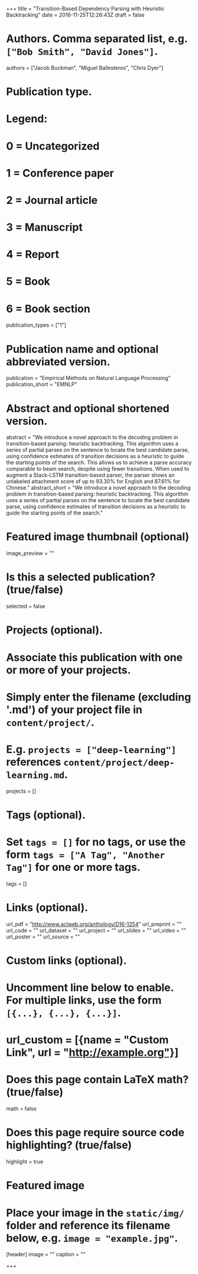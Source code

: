 +++
title = "Transition-Based Dependency Parsing with Heuristic Backtracking"
date = 2016-11-25T12:26:43Z
draft = false

# Authors. Comma separated list, e.g. `["Bob Smith", "David Jones"]`.
authors = ["Jacob Buckman", "Miguel Ballesteros", "Chris Dyer"]

# Publication type.
# Legend:
# 0 = Uncategorized
# 1 = Conference paper
# 2 = Journal article
# 3 = Manuscript
# 4 = Report
# 5 = Book
# 6 = Book section
publication_types = ["1"]

# Publication name and optional abbreviated version.
publication = "Empirical Methods on Natural Language Processing"
publication_short = "EMNLP"

# Abstract and optional shortened version.
abstract = "We introduce a novel approach to the decoding problem in transition-based parsing: heuristic backtracking. This algorithm uses a series of partial parses on the sentence to locate the best candidate parse, using confidence estimates of transition decisions as a heuristic to guide the starting points of the search. This allows us to achieve a parse accuracy comparable to beam search, despite using fewer transitions. When used to augment a Stack-LSTM transition-based parser, the parser shows an unlabeled attachment score of up to 93.30% for English and 87.61% for Chinese."
abstract_short = "We introduce a novel approach to the decoding problem in transition-based parsing: heuristic backtracking. This algorithm uses a series of partial parses on the sentence to locate the best candidate parse, using confidence estimates of transition decisions as a heuristic to guide the starting points of the search."

# Featured image thumbnail (optional)
image_preview = ""

# Is this a selected publication? (true/false)
selected = false

# Projects (optional).
#   Associate this publication with one or more of your projects.
#   Simply enter the filename (excluding '.md') of your project file in `content/project/`.
#   E.g. `projects = ["deep-learning"]` references `content/project/deep-learning.md`.
projects = []

# Tags (optional).
#   Set `tags = []` for no tags, or use the form `tags = ["A Tag", "Another Tag"]` for one or more tags.
tags = []

# Links (optional).
url_pdf = "http://www.aclweb.org/anthology/D16-1254"
url_preprint = ""
url_code = ""
url_dataset = ""
url_project = ""
url_slides = ""
url_video = ""
url_poster = ""
url_source = ""

# Custom links (optional).
#   Uncomment line below to enable. For multiple links, use the form `[{...}, {...}, {...}]`.
# url_custom = [{name = "Custom Link", url = "http://example.org"}]

# Does this page contain LaTeX math? (true/false)
math = false

# Does this page require source code highlighting? (true/false)
highlight = true

# Featured image
# Place your image in the `static/img/` folder and reference its filename below, e.g. `image = "example.jpg"`.
[header]
image = ""
caption = ""

+++
